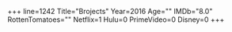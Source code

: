 +++
line=1242
Title="Brojects"
Year=2016
Age=""
IMDb="8.0"
RottenTomatoes=""
Netflix=1
Hulu=0
PrimeVideo=0
Disney=0
+++

